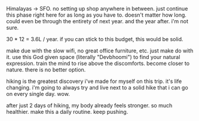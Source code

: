 Himalayas -> SFO.
no setting up shop anywhere in between. just continue this phase right here for as long as you have to. doesn't matter how long. could even be through the entirety of next year. and the year after. i'm not sure.

30 * 12 = 3.6L / year. if you can stick to this budget, this would be solid.

make due with the slow wifi, no great office furniture, etc. just make do with it. use this God given space (literally "Devbhoomi") to find your natural expression. train the mind to rise above the discomforts. become closer to nature. there is no better option.

hiking is the greatest discovery i've made for myself on this trip. it's life changing. i'm going to always try and live next to a solid hike that i can go on every single day. wow.

after just 2 days of hiking, my body already feels stronger. so much healthier. make this a daily routine. keep pushing.
